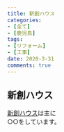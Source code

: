 ```yaml
---
title: 新創ハウス
categories:
- [全て]
- [鹿児島]
tags:
- [リフォーム]
- [工事]
date: 2020-3-31
comments: true
---
```


## 新創ハウス
[新創ハウス](https://shinsou-kagoshima.com/)は主に<br>○○をしています。








